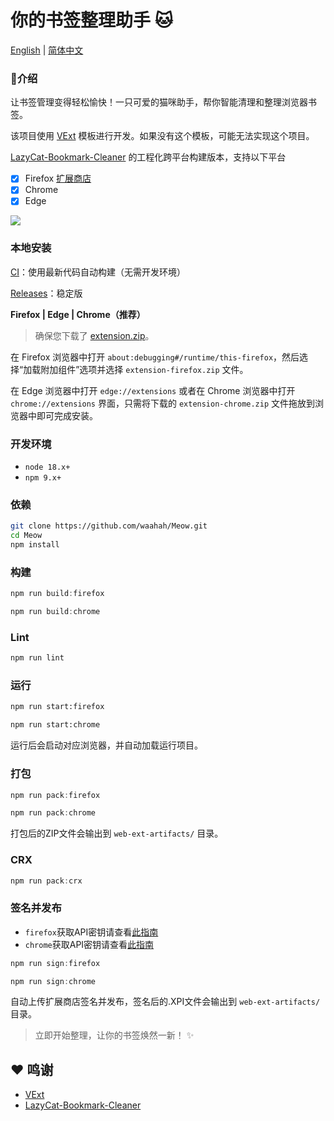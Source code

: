 # 你的书签整理助手 🐱

[English](README_EN.md) | [简体中文](README.md)

### 👋介绍

让书签管理变得轻松愉快！一只可爱的猫咪助手，帮你智能清理和整理浏览器书签。

该项目使用 [VExt](https://github.com/waahah/VExt) 模板进行开发。如果没有这个模板，可能无法实现这个项目。

[LazyCat-Bookmark-Cleaner](https://github.com/Alanrk/LazyCat-Bookmark-Cleaner)  的工程化跨平台构建版本，支持以下平台

- [X] Firefox [扩展商店](https://addons.mozilla.org/zh-CN/firefox/addon/%E7%8C%AB%E5%92%AA%E4%B9%A6%E7%AD%BE%E6%B8%85%E7%90%86/)
- [X] Chrome
- [X] Edge

![](https://raw.githubusercontent.com/Alanrk/blogimg/main/Snipaste_2025-01-15_15-00-46.png)


### 本地安装
[CI](https://github.com/waahah/Meow/actions)：使用最新代码自动构建（无需开发环境）

[Releases](https://github.com/waahah/Meow/releases)：稳定版

**Firefox | Edge | Chrome（推荐）**
> 确保您下载了 [extension.zip](https://github.com/waahah/Meow/releases)。

在 Firefox 浏览器中打开 `about:debugging#/runtime/this-firefox`，然后选择“加载附加组件”选项并选择 `extension-firefox.zip` 文件。

在 Edge 浏览器中打开 `edge://extensions` 或者在 Chrome 浏览器中打开 `chrome://extensions` 界面，只需将下载的 `extension-chrome.zip` 文件拖放到浏览器中即可完成安装。

### 开发环境

- `node 18.x+`
- `npm 9.x+`

### 依赖

```bash
git clone https://github.com/waahah/Meow.git
cd Meow
npm install
```

### 构建

```powershell
npm run build:firefox

npm run build:chrome
```


### Lint

```powershell
npm run lint
```

### 运行

```bash
npm run start:firefox

npm run start:chrome
```

运行后会启动对应浏览器，并自动加载运行项目。

### 打包

```powershell
npm run pack:firefox

npm run pack:chrome
```

打包后的ZIP文件会输出到 `web-ext-artifacts/` 目录。

### CRX
```powershell
npm run pack:crx
```

### 签名并发布
- `firefox`获取API密钥请查看[此指南](https://extensionworkshop.com/documentation/develop/web-ext-command-reference/#web-ext-sign)
- `chrome`获取API密钥请查看[此指南](https://github.com/fregante/chrome-webstore-upload-keys)

```powershell
npm run sign:firefox

npm run sign:chrome
```

自动上传扩展商店签名并发布，签名后的.XPI文件会输出到 `web-ext-artifacts/` 目录。



> 立即开始整理，让你的书签焕然一新！ ✨

## ❤️ 鸣谢

- [VExt](https://github.com/waahah/VExt)
- [LazyCat-Bookmark-Cleaner](https://github.com/Alanrk/LazyCat-Bookmark-Cleaner)
